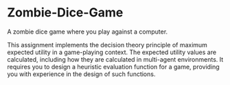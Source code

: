 # Zombie-Dice-Game
A zombie dice game where you play against a computer.  

This assignment implements the decision theory principle of maximum expected utility in a game-playing context. The expected utility values are calculated, 
including how they are calculated in multi-agent environments. It requires you to design a heuristic evaluation function for a game, providing you with experience in the design of such functions. 
